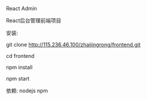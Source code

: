 React Admin

React后台管理前端项目

安装:

git clone http://115.236.46.100/zhaijingrong/frontend.git

cd frontend

npm install 

npm start

依赖:
nodejs  npm
